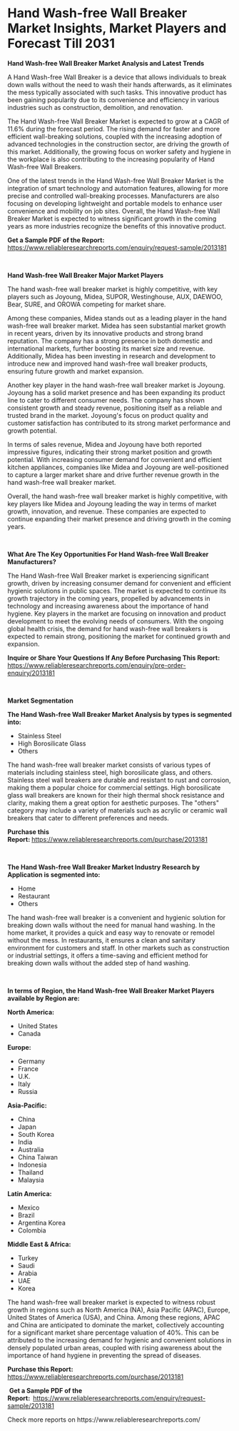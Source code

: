 <p><h1>Hand Wash-free Wall Breaker Market Insights, Market Players and Forecast Till 2031</h1></p><p><strong>Hand Wash-free Wall Breaker Market Analysis and Latest Trends</strong></p>
<p><p>A Hand Wash-free Wall Breaker is a device that allows individuals to break down walls without the need to wash their hands afterwards, as it eliminates the mess typically associated with such tasks. This innovative product has been gaining popularity due to its convenience and efficiency in various industries such as construction, demolition, and renovation.</p><p>The Hand Wash-free Wall Breaker Market is expected to grow at a CAGR of 11.6% during the forecast period. The rising demand for faster and more efficient wall-breaking solutions, coupled with the increasing adoption of advanced technologies in the construction sector, are driving the growth of this market. Additionally, the growing focus on worker safety and hygiene in the workplace is also contributing to the increasing popularity of Hand Wash-free Wall Breakers.</p><p>One of the latest trends in the Hand Wash-free Wall Breaker Market is the integration of smart technology and automation features, allowing for more precise and controlled wall-breaking processes. Manufacturers are also focusing on developing lightweight and portable models to enhance user convenience and mobility on job sites. Overall, the Hand Wash-free Wall Breaker Market is expected to witness significant growth in the coming years as more industries recognize the benefits of this innovative product.</p></p>
<p><strong>Get a Sample PDF of the Report:&nbsp;</strong> <a href="https://www.reliableresearchreports.com/enquiry/request-sample/2013181">https://www.reliableresearchreports.com/enquiry/request-sample/2013181</a></p>
<p>&nbsp;</p>
<p><strong>Hand Wash-free Wall Breaker Major Market Players</strong></p>
<p><p>The hand wash-free wall breaker market is highly competitive, with key players such as Joyoung, Midea, SUPOR, Westinghouse, AUX, DAEWOO, Bear, SURE, and OROWA competing for market share. </p><p>Among these companies, Midea stands out as a leading player in the hand wash-free wall breaker market. Midea has seen substantial market growth in recent years, driven by its innovative products and strong brand reputation. The company has a strong presence in both domestic and international markets, further boosting its market size and revenue. Additionally, Midea has been investing in research and development to introduce new and improved hand wash-free wall breaker products, ensuring future growth and market expansion.</p><p>Another key player in the hand wash-free wall breaker market is Joyoung. Joyoung has a solid market presence and has been expanding its product line to cater to different consumer needs. The company has shown consistent growth and steady revenue, positioning itself as a reliable and trusted brand in the market. Joyoung's focus on product quality and customer satisfaction has contributed to its strong market performance and growth potential.</p><p>In terms of sales revenue, Midea and Joyoung have both reported impressive figures, indicating their strong market position and growth potential. With increasing consumer demand for convenient and efficient kitchen appliances, companies like Midea and Joyoung are well-positioned to capture a larger market share and drive further revenue growth in the hand wash-free wall breaker market. </p><p>Overall, the hand wash-free wall breaker market is highly competitive, with key players like Midea and Joyoung leading the way in terms of market growth, innovation, and revenue. These companies are expected to continue expanding their market presence and driving growth in the coming years.</p></p>
<p>&nbsp;</p>
<p><strong>What Are The Key Opportunities For Hand Wash-free Wall Breaker Manufacturers?</strong></p>
<p><p>The Hand Wash-free Wall Breaker market is experiencing significant growth, driven by increasing consumer demand for convenient and efficient hygienic solutions in public spaces. The market is expected to continue its growth trajectory in the coming years, propelled by advancements in technology and increasing awareness about the importance of hand hygiene. Key players in the market are focusing on innovation and product development to meet the evolving needs of consumers. With the ongoing global health crisis, the demand for hand wash-free wall breakers is expected to remain strong, positioning the market for continued growth and expansion.</p></p>
<p><strong>Inquire or Share Your Questions If Any Before Purchasing This Report:</strong> <a href="https://www.reliableresearchreports.com/enquiry/pre-order-enquiry/2013181">https://www.reliableresearchreports.com/enquiry/pre-order-enquiry/2013181</a></p>
<p>&nbsp;</p>
<p><strong>Market Segmentation</strong></p>
<p><strong>The Hand Wash-free Wall Breaker Market Analysis by types is segmented into:</strong></p>
<p><ul><li>Stainless Steel</li><li>High Borosilicate Glass</li><li>Others</li></ul></p>
<p><p>The hand wash-free wall breaker market consists of various types of materials including stainless steel, high borosilicate glass, and others. Stainless steel wall breakers are durable and resistant to rust and corrosion, making them a popular choice for commercial settings. High borosilicate glass wall breakers are known for their high thermal shock resistance and clarity, making them a great option for aesthetic purposes. The "others" category may include a variety of materials such as acrylic or ceramic wall breakers that cater to different preferences and needs.</p></p>
<p><strong>Purchase this Report:&nbsp;</strong><a href="https://www.reliableresearchreports.com/purchase/2013181">https://www.reliableresearchreports.com/purchase/2013181</a></p>
<p>&nbsp;</p>
<p><strong>The Hand Wash-free Wall Breaker Market Industry Research by Application is segmented into:</strong></p>
<p><ul><li>Home</li><li>Restaurant</li><li>Others</li></ul></p>
<p><p>The hand wash-free wall breaker is a convenient and hygienic solution for breaking down walls without the need for manual hand washing. In the home market, it provides a quick and easy way to renovate or remodel without the mess. In restaurants, it ensures a clean and sanitary environment for customers and staff. In other markets such as construction or industrial settings, it offers a time-saving and efficient method for breaking down walls without the added step of hand washing.</p></p>
<p>&nbsp;</p>
<p><strong>In terms of Region, the Hand Wash-free Wall Breaker Market Players available by Region are:</strong></p>
<p>
    <p> <strong> North America: </strong>
        <ul>
            <li>United States</li>
            <li>Canada</li>
        </ul>
        </p> 
    <p> <strong> Europe: </strong>
        <ul>
            <li>Germany</li>
            <li>France</li>
            <li>U.K.</li>
            <li>Italy</li>
            <li>Russia</li>
        </ul>
        </p> 
    <p> <strong> Asia-Pacific: </strong>
        <ul>
            <li>China</li>
            <li>Japan</li>
            <li>South Korea</li>
            <li>India</li>
            <li>Australia</li>
            <li>China Taiwan</li>
            <li>Indonesia</li>
            <li>Thailand</li>
            <li>Malaysia</li>
        </ul>
        </p> 
    <p> <strong> Latin America: </strong>
        <ul>
            <li>Mexico</li>
            <li>Brazil</li>
            <li>Argentina Korea</li>
            <li>Colombia</li>
        </ul>
        </p> 
    <p> <strong> Middle East & Africa: </strong>
        <ul>
            <li>Turkey</li>
            <li>Saudi</li>
            <li>Arabia</li>
            <li>UAE</li>
            <li>Korea</li>
        </ul>
    </p>
    </p>
<p><p>The hand wash-free wall breaker market is expected to witness robust growth in regions such as North America (NA), Asia Pacific (APAC), Europe, United States of America (USA), and China. Among these regions, APAC and China are anticipated to dominate the market, collectively accounting for a significant market share percentage valuation of 40%. This can be attributed to the increasing demand for hygienic and convenient solutions in densely populated urban areas, coupled with rising awareness about the importance of hand hygiene in preventing the spread of diseases.</p></p>
<p><strong>Purchase this Report: </strong><a href="https://www.reliableresearchreports.com/purchase/2013181">https://www.reliableresearchreports.com/purchase/2013181</a></p>
<p>&nbsp;<strong>Get a Sample PDF of the Report:&nbsp;&nbsp;</strong><a href="https://www.reliableresearchreports.com/enquiry/request-sample/2013181">https://www.reliableresearchreports.com/enquiry/request-sample/2013181</a></p>
<p><strong></strong></p>
<p>Check more reports on https://www.reliableresearchreports.com/</p>